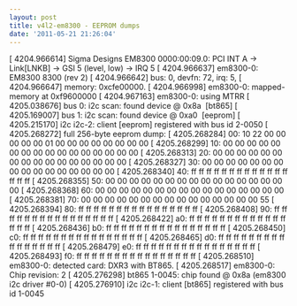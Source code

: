 ```yaml
---
layout: post
title: v4l2-em8300 - EEPROM dumps
date: '2011-05-21 21:26:04'
---
```



[ 4204.966614] Sigma Designs EM8300 0000:00:09.0: PCI INT A -> Link[LNKB] -> GSI 5 (level, low) -> IRQ 5
 [ 4204.966637] em8300-0: EM8300 8300 (rev 2)
 [ 4204.966642] bus: 0, devfn: 72, irq: 5,
 [ 4204.966647] memory: 0xcfe00000.
 [ 4204.966998] em8300-0: mapped-memory at 0xf9600000
 [ 4204.967163] em8300-0: using MTRR
 [ 4205.038676] bus 0: i2c scan: found device @ 0x8a  [bt865]
 [ 4205.169007] bus 1: i2c scan: found device @ 0xa0  [eeprom]
 [ 4205.215170] i2c i2c-2: client [eeprom] registered with bus id 2-0050
 [ 4205.268272] full 256-byte eeprom dump:
 [ 4205.268284] 00: 10 22 00 00 00 00 00 01 00 00 00 00 00 00 00 00
 [ 4205.268299] 10: 00 00 00 00 00 00 00 00 00 00 00 00 00 00 00 00
 [ 4205.268313] 20: 00 00 00 00 00 00 00 00 00 00 00 00 00 00 00 00
 [ 4205.268327] 30: 00 00 00 00 00 00 00 00 00 00 00 00 00 00 00 00
 [ 4205.268340] 40: ff ff ff ff ff ff ff ff ff ff ff ff ff ff ff ff
 [ 4205.268355] 50: 00 00 00 00 00 00 00 00 00 00 00 00 00 00 00 00
 [ 4205.268368] 60: 00 00 00 00 00 00 00 00 00 00 00 00 00 00 00 00
 [ 4205.268381] 70: 00 00 00 00 00 00 00 00 00 00 00 00 00 00 00 55
 [ 4205.268394] 80: ff ff ff ff ff ff ff ff ff ff ff ff ff ff ff ff
 [ 4205.268408] 90: ff ff ff ff ff ff ff ff ff ff ff ff ff ff ff ff
 [ 4205.268422] a0: ff ff ff ff ff ff ff ff ff ff ff ff ff ff ff ff
 [ 4205.268436] b0: ff ff ff ff ff ff ff ff ff ff ff ff ff ff ff ff
 [ 4205.268450] c0: ff ff ff ff ff ff ff ff ff ff ff ff ff ff ff ff
 [ 4205.268465] d0: ff ff ff ff ff ff ff ff ff ff ff ff ff ff ff ff
 [ 4205.268479] e0: ff ff ff ff ff ff ff ff ff ff ff ff ff ff ff ff
 [ 4205.268493] f0: ff ff ff ff ff ff ff ff ff ff ff ff ff ff ff ff
 [ 4205.268510] em8300-0: detected card: DXR3 with BT865.
 [ 4205.268517] em8300-0: Chip revision: 2
 [ 4205.276298] bt865 1-0045: chip found @ 0x8a (em8300 i2c driver #0-0)
 [ 4205.276910] i2c i2c-1: client [bt865] registered with bus id 1-0045
